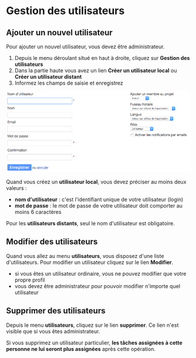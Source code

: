 Gestion des utilisateurs
========================

Ajouter un nouvel utilisateur
-----------------------------

Pour ajouter un nouvel utilisateur, vous devez être administrateur.

1. Depuis le menu déroulant situé en haut à droite, cliquez sur **Gestion des utilisateurs**
2. Dans la partie haute vous avez un lien **Créer un utilisateur local** ou **Créer un utilisateur distant**
3. Informez les champs de saisie et enregistrez

![Nouvel utilisateur](screenshots/new-user.png)

Quand vous créez un **utilisateur local**, vous devez préciser au moins deux valeurs :

- **nom d'utilisateur** : c'est l'identifiant unique de votre utilisateur (login)
- **mot de passe** : le mot de passe de votre utilisateur doit comporter au moins 6 caractères

Pour les **utilisateurs distants**, seul le nom d'utilisateur est obligatoire.

Modifier des utilisateurs
-------------------------

Quand vous allez au menu **utilisateurs**, vous disposez d'une liste d'utilisateurs. Pour modifier un utilisateur cliquez sur le lien **Modifier**.

- si vous êtes un utilisateur ordinaire, vous ne pouvez modifier que votre propre profil
- vous devez être administrateur pour pouvoir modifier n'importe quel utilisateur

Supprimer des utilisateurs
--------------------------

Depuis le menu **utilisateurs**, cliquez sur le lien **supprimer**. Ce lien n'est visible que si vous êtes administrateur.

Si vous supprimez un utilisateur particulier, **les tâches assignées à cette personne ne lui seront plus assignées** après cette opération.
